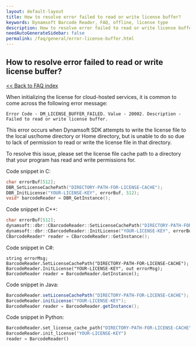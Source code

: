 ```yaml
---
layout: default-layout
title: How to resolve error failed to read or write license buffer?
keywords: Dynamsoft Barcode Reader, FAQ, offline, license type
description: How to resolve error failed to read or write license buffer?
needAutoGenerateSidebar: false
permalink: /faq/general/error-license-buffer.html
---
```


## How to resolve error failed to read or write license buffer?

[<< Back to FAQ index](index.md)

When initializing the license for cloud-hosted services, it is common to come across the following error message:

`Error Code - DM_LICENSE_BUFFER_FAILED. Value - 20002. Description - Failed to read or write license buffer.`

This error occurs when Dynamsoft SDK attempts to write the license file to the local usr/home directory or Home directory, but is unable to do so due to lack of permission to read or write the license file in that directory.

To resolve this issue, please set the license file cache path to a directory that your program has read and write permissions for.


Code snippet in C:
```C
char errorBuf[512];
DBR_SetLicenseCachePath("DIRECTORY-PATH-FOR-LICENSE-CACHE");
DBR_InitLicense("YOUR-LICENSE-KEY", errorBuf, 512);
void* barcodeReader = DBR_GetInstance();
```
Code snippet in C++:
```Cpp
char errorBuf[512];
dynamsoft::dbr::CBarcodeReader::SetLicenseCachePath("DIRECTORY-PATH-FOR-LICENSE-CACHE");
dynamsoft::dbr::CBarcodeReader::InitLicense("YOUR-LICENSE-KEY", errorBuf, 512);
CBarcodeReader* reader = CBarcodeReader::GetInstance();
```
Code snippet in C#:
```CSharp
string errorMsg;
BarcodeReader.SetLicenseCachePath("DIRECTORY-PATH-FOR-LICENSE-CACHE");
BarcodeReader.InitLicense("YOUR-LICENSE-KEY", out errorMsg);
BarcodeReader reader = BarcodeReader.GetInstance();
```
Code snippet in Java:
```Java
BarcodeReader.setLicenseCachePath("DIRECTORY-PATH-FOR-LICENSE-CACHE");
BarcodeReader.initLicense("YOUR-LICENSE-KEY");
BarcodeReader reader = BarcodeReader.getInstance();
```
Code snippet in Python:
```Python
BarcodeReader.set_license_cache_path("DIRECTORY-PATH-FOR-LICENSE-CACHE")
BarcodeReader.init_license("YOUR-LICENSE-KEY")
reader = BarcodeReader()
```
